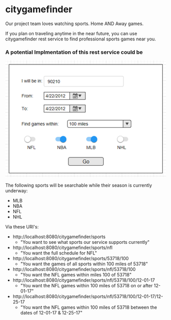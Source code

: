 
# citygamefinder

Our project team loves watching sports. Home AND Away games. 

If you plan on traveling anytime in the near future, you can use citygamefinder rest service to find professional sports games near you.

### A potential Implmentation of this rest service could be
![Screen1](/images/Screen1.PNG)

The following sports will be searchable while their season is currently underway:
* MLB
* NBA
* NFL
* NHL

Via these URI's:
* http://localhost:8080/citygamefinder/sports
  - "You want to see what sports our service supports currently"
* http://localhost:8080/citygamefinder/sports/nfl
  - "You want the full schedule for NFL"
* http://localhost:8080/citygamefinder/sports/53718/100
  - "You want the games of all sports within 100 miles of 53718"
* http://localhost:8080/citygamefinder/sports/nfl/53718/100
  - "You want the NFL games within miles 100 of 53718"
* http://localhost:8080/citygamefinder/sports/nfl/53718/100/12-01-17
  - "You want the NFL games within 100 miles of 53718 on or after 12-01-17"
* http://localhost:8080/citygamefinder/sports/nfl/53718/100/12-01-17/12-25-17
  - "You want the NFL games within 100 miles of 53718 between the dates of 12-01-17 & 12-25-17"
